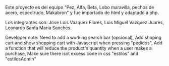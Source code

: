 Este proyecto es del equipo "Pez, Alfa, Beta, Lobo maravilla, pechos de acero, espectrudo, Makabron"
y fue importado de html y adaptado a php.

Los integrantes son:
    Jose Luis Vazquez Flores,
    Luis Miguel Vazquez Juares,
    Leonardo Santa Maria Sanches.

Developer note:
    Need to add a working search bar (opcional),
    Add shoping cart and show shopping cart with Javascript when pressing "pedidos", 
    Add a function that will reduce the product's quantity when a user makes a purchase,
    Make sure there isnt excess code in css "estilos" and "estilosAdmin"  

